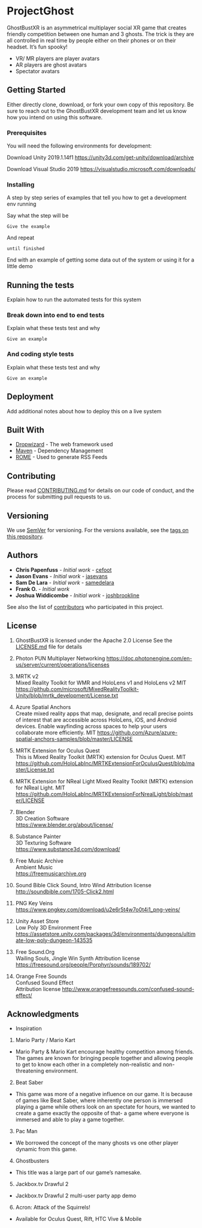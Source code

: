 # ProjectGhost

GhostBustXR is an asymmetrical multiplayer social XR game that creates friendly competition between one human and 3 ghosts. The trick is they are all controlled in real time by people either on their phones or on their headset. It’s fun spooky!

- VR/ MR players are player avatars
- AR players are ghost avatars
- Spectator avatars

## Getting Started

Either directly clone, download, or fork your own copy of this repository. Be sure to reach out to the GhostBustXR development team and let us know how you intend on using this software.

### Prerequisites

You will need the following environments for development:

Download Unity 2019.1.14f1 
https://unity3d.com/get-unity/download/archive

Download Visual Studio 2019 
https://visualstudio.microsoft.com/downloads/

### Installing

A step by step series of examples that tell you how to get a development env running

Say what the step will be

```
Give the example
```

And repeat

```
until finished
```

End with an example of getting some data out of the system or using it for a little demo

## Running the tests

Explain how to run the automated tests for this system

### Break down into end to end tests

Explain what these tests test and why

```
Give an example
```

### And coding style tests

Explain what these tests test and why

```
Give an example
```

## Deployment

Add additional notes about how to deploy this on a live system

## Built With

* [Dropwizard](http://www.dropwizard.io/1.0.2/docs/) - The web framework used
* [Maven](https://maven.apache.org/) - Dependency Management
* [ROME](https://rometools.github.io/rome/) - Used to generate RSS Feeds

## Contributing

Please read [CONTRIBUTING.md](https://gist.github.com/PurpleBooth/b24679402957c63ec426) for details on our code of conduct, and the process for submitting pull requests to us.

## Versioning

We use [SemVer](http://semver.org/) for versioning. For the versions available, see the [tags on this repository](https://github.com/your/project/tags). 

## Authors

* **Chris Papenfuss** - *Initial work* - [cefoot](https://github.com/cefoot)
* **Jason Evans** - *Initial work* - [jasevans](https://github.com/jaseva)
* **Sam De Lara** - *Initial work* - [samedelara](https://github.com/samdelara)
* **Frank O.** - *Initial work* 
* **Joshua Widdicombe** - *Initial work* - [joshbrookline](https://github.com/JoshBrookline)

See also the list of [contributors](https://github.com/cefoot/ProjectGhost/graphs/contributors) who participated in this project.

## License

1. GhostBustXR is licensed under the Apache 2.0 License 
See the [LICENSE.md](LICENSE.md) file for details

2. Photon PUN 
Multiplayer Networking 
https://doc.photonengine.com/en-us/server/current/operations/licenses

3. MRTK v2	
Mixed Reality Toolkit for WMR and HoloLens v1 and HoloLens v2	MIT	
https://github.com/microsoft/MixedRealityToolkit-Unity/blob/mrtk_development/License.txt

4. Azure Spatial Anchors	
Create mixed reality apps that map, designate, and recall precise points of interest that are accessible across HoloLens, iOS, and Android devices. Enable wayfinding across spaces to help your users collaborate more efficiently.	MIT	
https://github.com/Azure/azure-spatial-anchors-samples/blob/master/LICENSE

5. MRTK Extension for Oculus Quest	
This is Mixed Reality Toolkit (MRTK) extension for Oculus Quest.	MIT	https://github.com/HoloLabInc/MRTKExtensionForOculusQuest/blob/master/License.txt

6. MRTK Extension for NReal 
Light	Mixed Reality Toolkit (MRTK) extension for NReal Light.	MIT	https://github.com/HoloLabInc/MRTKExtensionForNrealLight/blob/master/LICENSE

7. Blender	
3D Creation Software	
https://www.blender.org/about/license/

8. Substance Painter	
3D Texturing Software	
https://www.substance3d.com/download/

9. Free Music Archive	
Ambient Music	
https://freemusicarchive.org

10. Sound Bible	
Click Sound, Intro Wind	Attribution license	
http://soundbible.com/1705-Click2.html

11. PNG Key	Veins	
https://www.pngkey.com/download/u2e6r5t4w7o0t4i1_png-veins/

12. Unity Asset Store	
Low Poly 3D Environment	Free	
https://assetstore.unity.com/packages/3d/environments/dungeons/ultimate-low-poly-dungeon-143535

13. Free Sound.Org	
Wailing Souls, Jingle Win Synth	
Attribution license	
https://freesound.org/people/Porphyr/sounds/189702/

12. Orange Free Sounds	
Confused Sound Effect	
Attribution license	
http://www.orangefreesounds.com/confused-sound-effect/

## Acknowledgments

* Inspiration

1. Mario Party / Mario Kart
- Mario Party & Mario Kart encourage healthy competition among friends. The games are known for bringing people together and allowing people to get to know each other in a completely non-realistic and non-threatening environment. 

2. Beat Saber
- This game was more of a negative influence on our game. It is because of games like Beat Saber, where inherently one person is immersed playing a game while others look on an spectate for hours, we wanted to create a game exactly the opposite of that- a game where everyone is immersed and able to play a game together.

3. Pac Man
- We borrowed the concept of the many ghosts vs one other player dynamic from this game. 

4. Ghostbusters
- This title was a large part of our game’s namesake. 

5. Jackbox.tv Drawful 2
- Jackbox.tv Drawful 2 multi-user party app demo

6. Acron: Attack of the Squirrels!
- Available for Oculus Quest, Rift, HTC Vive & Mobile
